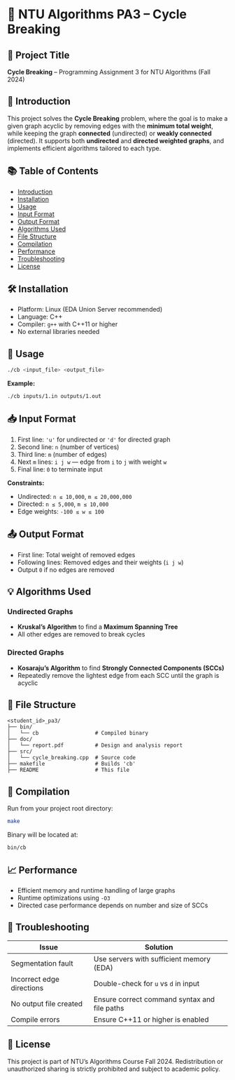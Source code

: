 # 🔄 NTU Algorithms PA3 – Cycle Breaking

## 📌 Project Title
**Cycle Breaking** – Programming Assignment 3 for NTU Algorithms (Fall 2024)

## 📄 Introduction
This project solves the **Cycle Breaking** problem, where the goal is to make a given graph acyclic by removing edges with the **minimum total weight**, while keeping the graph **connected** (undirected) or **weakly connected** (directed). It supports both **undirected** and **directed weighted graphs**, and implements efficient algorithms tailored to each type.

## 📚 Table of Contents
- [Introduction](#-introduction)
- [Installation](#-installation)
- [Usage](#-usage)
- [Input Format](#-input-format)
- [Output Format](#-output-format)
- [Algorithms Used](#-algorithms-used)
- [File Structure](#-file-structure)
- [Compilation](#-compilation)
- [Performance](#-performance)
- [Troubleshooting](#-troubleshooting)
- [License](#-license)

## 🛠️ Installation
- Platform: Linux (EDA Union Server recommended)
- Language: C++
- Compiler: `g++` with C++11 or higher
- No external libraries needed

## 🚀 Usage
```bash
./cb <input_file> <output_file>
```
**Example:**
```bash
./cb inputs/1.in outputs/1.out
```

## 📥 Input Format
1. First line: `'u'` for undirected or `'d'` for directed graph
2. Second line: `n` (number of vertices)
3. Third line: `m` (number of edges)
4. Next `m` lines: `i j w` — edge from `i` to `j` with weight `w`
5. Final line: `0` to terminate input

**Constraints:**
- Undirected: `n ≤ 10,000`, `m ≤ 20,000,000`
- Directed: `n ≤ 5,000`, `m ≤ 10,000`
- Edge weights: `-100 ≤ w ≤ 100`

## 📤 Output Format
- First line: Total weight of removed edges
- Following lines: Removed edges and their weights (`i j w`)
- Output `0` if no edges are removed

## 💡 Algorithms Used

### Undirected Graphs
- **Kruskal’s Algorithm** to find a **Maximum Spanning Tree**
- All other edges are removed to break cycles

### Directed Graphs
- **Kosaraju’s Algorithm** to find **Strongly Connected Components (SCCs)**
- Repeatedly remove the lightest edge from each SCC until the graph is acyclic

## 🧩 File Structure
```
<student_id>_pa3/
├── bin/
│   └── cb                  # Compiled binary
├── doc/
│   └── report.pdf          # Design and analysis report
├── src/
│   └── cycle_breaking.cpp  # Source code
├── makefile                # Builds 'cb'
├── README                  # This file
```

## 🧱 Compilation
Run from your project root directory:
```bash
make
```
Binary will be located at:
```
bin/cb
```

## 📈 Performance
- Efficient memory and runtime handling of large graphs
- Runtime optimizations using `-O3`
- Directed case performance depends on number and size of SCCs

## 🐛 Troubleshooting

| Issue                        | Solution                                      |
|-----------------------------|-----------------------------------------------|
| Segmentation fault          | Use servers with sufficient memory (EDA)      |
| Incorrect edge directions   | Double-check for `u` vs `d` in input          |
| No output file created      | Ensure correct command syntax and file paths  |
| Compile errors              | Ensure C++11 or higher is enabled             |

## 🪪 License
This project is part of NTU’s Algorithms Course Fall 2024. Redistribution or unauthorized sharing is strictly prohibited and subject to academic policy.